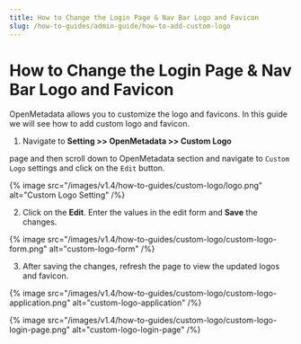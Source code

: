 ```yaml
---
title: How to Change the Login Page & Nav Bar Logo and Favicon
slug: /how-to-guides/admin-guide/how-to-add-custom-logo
---
```


# How to Change the Login Page & Nav Bar Logo and Favicon

OpenMetadata allows you to customize the logo and favicons. In this guide we will see how to add custom logo and favicon.

1. Navigate to **Setting >> OpenMetadata >> Custom Logo**

page and then scroll down to OpenMetadata section and navigate to `Custom Logo` settings and click on the `Edit` button.

{% image
src="/images/v1.4/how-to-guides/custom-logo/logo.png"
alt="Custom Logo Setting"
/%}

2. Click on the **Edit**. Enter the values in the edit form and **Save** the changes.

{% image
src="/images/v1.4/how-to-guides/custom-logo/custom-logo-form.png"
alt="custom-logo-form"
/%}

3. After saving the changes, refresh the page to view the updated logos and favicon.

{% image
src="/images/v1.4/how-to-guides/custom-logo/custom-logo-application.png"
alt="custom-logo-application"
/%}

{% image
src="/images/v1.4/how-to-guides/custom-logo/custom-logo-login-page.png"
alt="custom-logo-login-page"
/%}
